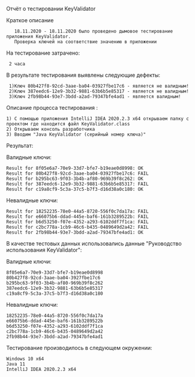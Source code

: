 Отчёт о тестировании KeyValidator

Краткое описание

       18.11.2020 - 18.11.2020 было проведено дымовое тестирование приложения KeyValidator.
       Проверка ключей на соответствие значению в приложении

На тестирование затрачено: 
     
     2 часа

В результате тестирования выявлены следующие дефекты:

     1)Ключ 80b427f8-92cd-3aae-ba04-03927fbe17c6 - является не валидным!
     2)Ключ 387eedc6-12e9-3b32-9881-63b6b5e85317 - является не валидным!
     3)Ключ 2fb98b44-93e7-3bdd-a2ad-79347bfe4ad1 - является валидным!

Описание процесса тестирования :

    1) С помощью приложения IntelliJ IDEA 2020.2.3 x64 открываем папку с проектом где находится файл KeyValidator.class
    2) Открываем консоль разработчика 
    3) Вводим "Java KeyValidator (серийный номер ключа)"
 
 Результат: 
 
   Валидные ключи:
   
    Result for 8f05e6a7-70e9-33d7-bfe7-b19eae0d8998: OK
    Result for 80b427f8-92cd-3aae-ba04-03927fbe17c6: FAIL
    Result for b295bc63-9f03-3b4b-af80-969b39f8c262: OK
    Result for 387eedc6-12e9-3b32-9881-63b6b5e85317: FAIL
    Result for c19a8cf9-5c3a-37c5-b7f3-d16d38a0c180: OK


   Невалидные ключи:
   
    Result for 18252235-78e0-44a5-8720-556f0c7da17a: FAIL
    Result for e66075b6-ddad-445e-baf6-161b3289522b: FAIL
    Result for b6d53250-f07e-4352-a293-6102ddf7f1ca: FAIL
    Result for c2bc778a-1cb9-46c6-b435-0489649d2a42: FAIL
    Result for 2fb98b44-93e7-3bdd-a2ad-79347bfe4ad1: OK


В качестве тестовых данных использовались данные "Руководство использования KeyValidator":

  Валидные ключи:

    8f05e6a7-70e9-33d7-bfe7-b19eae0d8998
    80b427f8-92cd-3aae-ba04-3927fbe17c6
    b295bc63-9f03-3b4b-af80-969b39f8c262
    387eedc6-12e9-3b32-9881-63b6b5e85317
    c19a8cf9-5c3a-37c5-b7f3-d16d38a0c180

 Невалидные ключи:

    18252235-78e0-44a5-8720-556f0c7da17a
    e66075b6-ddad-445e-baf6-161b3289522b
    b6d53250-f07e-4352-a293-6102ddf7f1ca
    c2bc778a-1cb9-46c6-b435-0489649d2a42
    2fb98b44-93e7-3bdd-a2ad-79347bfe4ad1


Тестирование производилось в следующем окружении:

    Windows 10 x64
    Java 11
    IntelliJ IDEA 2020.2.3 x64
